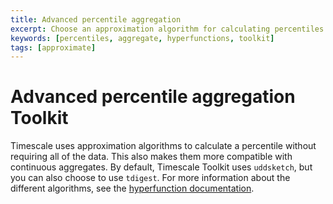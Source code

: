 ```yaml
---
title: Advanced percentile aggregation
excerpt: Choose an approximation algorithm for calculating percentiles
keywords: [percentiles, aggregate, hyperfunctions, toolkit]
tags: [approximate]
---
```


# Advanced percentile aggregation <tag type="toolkit">Toolkit</tag>
Timescale uses approximation algorithms to calculate a percentile without
requiring all of the data. This also makes them more compatible with continuous
aggregates. By default, Timescale Toolkit uses `uddsketch`, but you can also
choose to use `tdigest`. For more information about the different algorithms, see the [hyperfunction documentation][hyperfunction-advanced-agg].

[hyperfunction-advanced-agg]: /timescaledb/:currentVersion:/how-to-guides/hyperfunctions/percentile-approx/advanced-agg/

